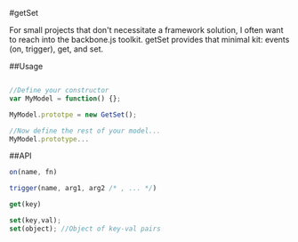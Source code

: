 #getSet

For small projects that don't necessitate a framework solution, I often want to reach into the backbone.js toolkit. getSet provides that minimal kit: events (on, trigger), get, and set.

##Usage

```javascript

//Define your constructor
var MyModel = function() {};

MyModel.prototpe = new GetSet();

//Now define the rest of your model...
MyModel.prototype...
```

##API

```javascript
on(name, fn)
```

```javascript
trigger(name, arg1, arg2 /* , ... */)
```

```javascript
get(key)
```

```javascript
set(key,val);
set(object); //Object of key-val pairs
```

